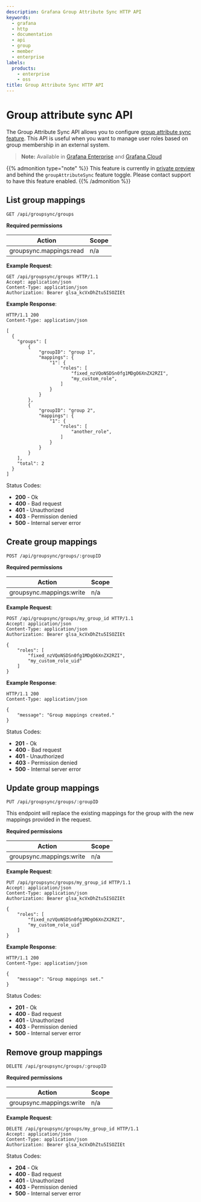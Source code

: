 ```yaml
---
description: Grafana Group Attribute Sync HTTP API
keywords:
  - grafana
  - http
  - documentation
  - api
  - group
  - member
  - enterprise
labels:
  products:
    - enterprise
    - oss
title: Group Attribute Sync HTTP API
---
```


# Group attribute sync API

The Group Attribute Sync API allows you to configure [group attribute sync feature](https://grafana.com/docs/grafana/<GRAFANA_VERSION>/setup-grafana/configure-security/configure-group-attribute-sync). This API is useful when you want to manage user roles based on group membership in an external system.

> **Note:** Available in [Grafana Enterprise](https://grafana.com/docs/grafana/<GRAFANA_VERSION>/introduction/grafana-enterprise) and [Grafana Cloud](https://grafana.com/docs/grafana-cloud/)

{{% admonition type="note" %}}
This feature is currently in [private preview](https://grafana.com/docs/release-life-cycle/#private-preview) and behind the `groupAttributeSync` feature toggle. Please contact support to have this feature enabled.
{{% /admonition %}}

## List group mappings

`GET /api/groupsync/groups`

**Required permissions**

| Action                  | Scope |
| ----------------------- | ----- |
| groupsync.mappings:read | n/a   |

**Example Request**:

```http
GET /api/groupsync/groups HTTP/1.1
Accept: application/json
Content-Type: application/json
Authorization: Bearer glsa_kcVxDhZtu5ISOZIEt
```

**Example Response**:

```http
HTTP/1.1 200
Content-Type: application/json

[
  {
    "groups": [
        {
            "groupID": "group 1",
            "mappings": {
                "1": {
                    "roles": [
                        "fixed_nzVQoNSDSn0fg1MDgO6XnZX2RZI",
                        "my_custom_role",
                    ]
                }
            }
        },
        {
            "groupID": "group 2",
            "mappings": {
                "1": {
                    "roles": [
                        "another_role",
                    ]
                }
            }
        }
    ],
    "total": 2
  }
]
```

Status Codes:

- **200** - Ok
- **400** - Bad request
- **401** - Unauthorized
- **403** - Permission denied
- **500** - Internal server error

## Create group mappings

`POST /api/groupsync/groups/:groupID`

**Required permissions**

| Action                   | Scope |
| ------------------------ | ----- |
| groupsync.mappings:write | n/a   |

**Example Request**:

```http
POST /api/groupsync/groups/my_group_id HTTP/1.1
Accept: application/json
Content-Type: application/json
Authorization: Bearer glsa_kcVxDhZtu5ISOZIEt

{
    "roles": [
        "fixed_nzVQoNSDSn0fg1MDgO6XnZX2RZI",
        "my_custom_role_uid"
    ]
}
```

**Example Response**:

```http
HTTP/1.1 200
Content-Type: application/json

{
    "message": "Group mappings created."
}
```

Status Codes:

- **201** - Ok
- **400** - Bad request
- **401** - Unauthorized
- **403** - Permission denied
- **500** - Internal server error

## Update group mappings

`PUT /api/groupsync/groups/:groupID`

This endpoint will replace the existing mappings for the group with the new mappings provided in the request.

**Required permissions**

| Action                   | Scope |
| ------------------------ | ----- |
| groupsync.mappings:write | n/a   |

**Example Request**:

```http
PUT /api/groupsync/groups/my_group_id HTTP/1.1
Accept: application/json
Content-Type: application/json
Authorization: Bearer glsa_kcVxDhZtu5ISOZIEt

{
    "roles": [
        "fixed_nzVQoNSDSn0fg1MDgO6XnZX2RZI",
        "my_custom_role_uid"
    ]
}
```

**Example Response**:

```http
HTTP/1.1 200
Content-Type: application/json

{
    "message": "Group mappings set."
}
```

Status Codes:

- **201** - Ok
- **400** - Bad request
- **401** - Unauthorized
- **403** - Permission denied
- **500** - Internal server error

## Remove group mappings

`DELETE /api/groupsync/groups/:groupID`

**Required permissions**

| Action                   | Scope |
| ------------------------ | ----- |
| groupsync.mappings:write | n/a   |

**Example Request**:

```http
DELETE /api/groupsync/groups/my_group_id HTTP/1.1
Accept: application/json
Content-Type: application/json
Authorization: Bearer glsa_kcVxDhZtu5ISOZIEt
```

Status Codes:

- **204** - Ok
- **400** - Bad request
- **401** - Unauthorized
- **403** - Permission denied
- **500** - Internal server error
